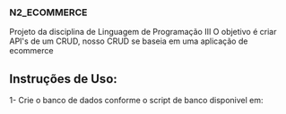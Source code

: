 ### N2_ECOMMERCE
Projeto da disciplina de Linguagem de Programação III
O objetivo é criar API's de um CRUD, nosso CRUD se baseia em uma aplicação de ecommerce

## Instruções de Uso:
1- Crie o banco de dados conforme o script de banco disponivel em:
